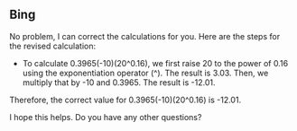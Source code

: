 ## Bing

No problem, I can correct the calculations for you. Here are the steps for the revised calculation:

- To calculate 0.3965(-10)(20^0.16), we first raise 20 to the power of 0.16 using the exponentiation operator (^). The result is 3.03. Then, we multiply that by -10 and 0.3965. The result is -12.01.

Therefore, the correct value for 0.3965(-10)(20^0.16) is -12.01.

I hope this helps. Do you have any other questions?
